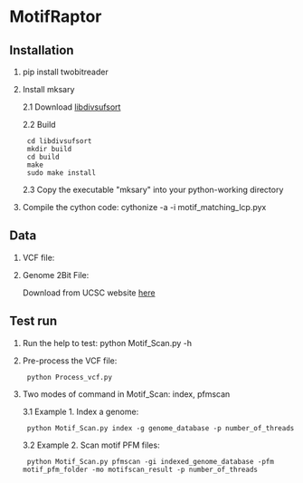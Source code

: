 # MotifRaptor

## Installation
1. pip install twobitreader
2. Install mksary

   2.1 Download [libdivsufsort](https://goo.gl/hUjvMF)
   
   2.2 Build   
   ```
    cd libdivsufsort 
    mkdir build 
    cd build
    make 
    sudo make install
    ```

    2.3 Copy the executable "mksary" into your python-working directory

3. Compile the cython code: cythonize -a -i motif_matching_lcp.pyx
## Data
1. VCF file:

2. Genome 2Bit File:
   
   Download from UCSC website [here](http://hgdownload.soe.ucsc.edu/goldenPath/hg19/bigZips/hg19.2bit) 

## Test run
1. Run the help to test: python Motif_Scan.py -h

2. Pre-process the VCF file:
     ```
      python Process_vcf.py
     ```

3. Two modes of command in Motif_Scan: index, pfmscan

    3.1 Example 1. Index a genome: 

     ```
      python Motif_Scan.py index -g genome_database -p number_of_threads
     ```
    
    3.2 Example 2. Scan motif PFM files: 

     ```
      python Motif_Scan.py pfmscan -gi indexed_genome_database -pfm motif_pfm_folder -mo motifscan_result -p number_of_threads
     ```

